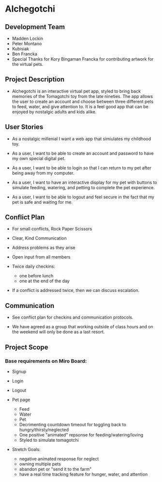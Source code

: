 
#  Alchegotchi

## Development Team
  - Madden Lockin
  - Peter Montano 
  - Kubisiak
  - Ben Francka
  - Special Thanks for Kory Bingaman Francka for contributing artwork for the virtual pets.

## Project Description
  - Alchegotchi is an interactive virtual pet app, styled to bring back memories of the Tomagotchi toy from the late nineties. The app allows the user to create an account and choose between three different pets to feed, water, and give attention to. It is a feel good app that can be enjoyed by nostalgic adults and kids alike.

## User Stories
  - As a nostalgic millenial I want a web app that simiulates my childhood toy. 
  
  - As a user, I want to be able to create an account and password to have my own special digital pet.
  
  - As a user, I want to be able to login so that I can return to my pet after being away from my computer.
  
  - As a user, I want to have an interactive display for my pet with buttons to simulate feeding, watering, and petting to complete the pet experience.
  
  - As a user, I want to be able to logout and feel secure in the fact that my pet is safe and waiting for me.

## Conflict Plan
  - For small conflicts, Rock Paper Scissors 

  - Clear, Kind Communication
  
  - Address problems as they arise
  
  - Open input from all members
  
  - Twice daily checkins:

    - one before lunch
    - one at the end of the day

   - If a conflict is addressed twice, then we can discuss escalation.
 
 ## Communication
  - See conflict plan for checkins and communication protocols. 

  - We have agreed as a group that working outside of class hours and on the weekend will only be done as a last resort.
 
 ## Project Scope
  ### Base requirements on Miro Board: 

  - Signup

  - Login
    
  - Logout
    
  - Pet page

      - Feed
      - Water
      - Pet
      - Decrimenting countdown timeout for toggling back to hungry/thirsty/neglected
      - One positive "animated" repsonse for feeding/watering/loving
      - Styled to simulate tomagotchi

  - Stretch Goals:

      - negative animated response for neglect
      - owning multiple pets
      - abandon pet or "send it to the farm"
      - have a real time tracking feature for hunger, water, and attention

      
